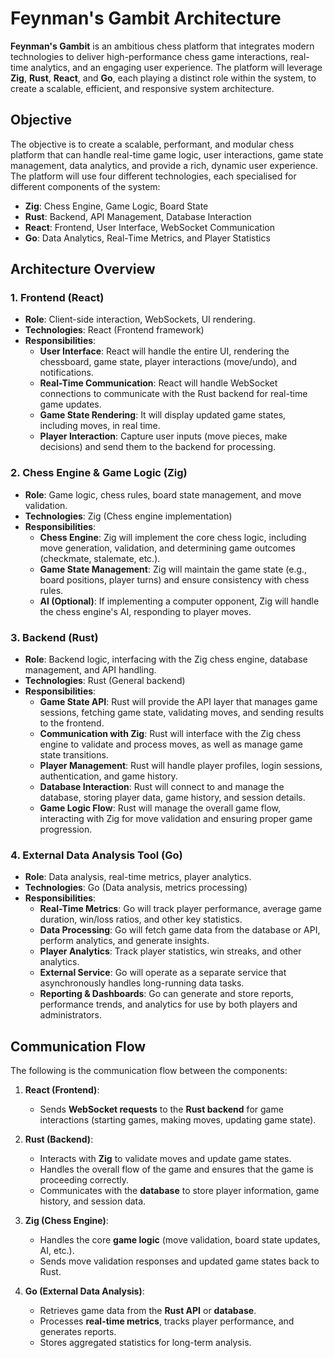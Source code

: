 # Feynman's Gambit Architecture

**Feynman's Gambit** is an ambitious chess platform that integrates modern technologies to deliver high-performance chess game interactions, real-time analytics, and an engaging user experience. The platform will leverage **Zig**, **Rust**, **React**, and **Go**, each playing a distinct role within the system, to create a scalable, efficient, and responsive system architecture.

## Objective

The objective is to create a scalable, performant, and modular chess platform that can handle real-time game logic, user interactions, game state management, data analytics, and provide a rich, dynamic user experience. The platform will use four different technologies, each specialised for different components of the system:

- **Zig**: Chess Engine, Game Logic, Board State
- **Rust**: Backend, API Management, Database Interaction
- **React**: Frontend, User Interface, WebSocket Communication
- **Go**: Data Analytics, Real-Time Metrics, and Player Statistics

## Architecture Overview

### 1. **Frontend (React)**
- **Role**: Client-side interaction, WebSockets, UI rendering.
- **Technologies**: React (Frontend framework)
- **Responsibilities**:
  - **User Interface**: React will handle the entire UI, rendering the chessboard, game state, player interactions (move/undo), and notifications.
  - **Real-Time Communication**: React will handle WebSocket connections to communicate with the Rust backend for real-time game updates.
  - **Game State Rendering**: It will display updated game states, including moves, in real time.
  - **Player Interaction**: Capture user inputs (move pieces, make decisions) and send them to the backend for processing.

### 2. **Chess Engine & Game Logic (Zig)**
- **Role**: Game logic, chess rules, board state management, and move validation.
- **Technologies**: Zig (Chess engine implementation)
- **Responsibilities**:
  - **Chess Engine**: Zig will implement the core chess logic, including move generation, validation, and determining game outcomes (checkmate, stalemate, etc.).
  - **Game State Management**: Zig will maintain the game state (e.g., board positions, player turns) and ensure consistency with chess rules.
  - **AI (Optional)**: If implementing a computer opponent, Zig will handle the chess engine's AI, responding to player moves.

### 3. **Backend (Rust)**
- **Role**: Backend logic, interfacing with the Zig chess engine, database management, and API handling.
- **Technologies**: Rust (General backend)
- **Responsibilities**:
  - **Game State API**: Rust will provide the API layer that manages game sessions, fetching game state, validating moves, and sending results to the frontend.
  - **Communication with Zig**: Rust will interface with the Zig chess engine to validate and process moves, as well as manage game state transitions.
  - **Player Management**: Rust will handle player profiles, login sessions, authentication, and game history.
  - **Database Interaction**: Rust will connect to and manage the database, storing player data, game history, and session details.
  - **Game Logic Flow**: Rust will manage the overall game flow, interacting with Zig for move validation and ensuring proper game progression.

### 4. **External Data Analysis Tool (Go)**
- **Role**: Data analysis, real-time metrics, player analytics.
- **Technologies**: Go (Data analysis, metrics processing)
- **Responsibilities**:
  - **Real-Time Metrics**: Go will track player performance, average game duration, win/loss ratios, and other key statistics.
  - **Data Processing**: Go will fetch game data from the database or API, perform analytics, and generate insights.
  - **Player Analytics**: Track player statistics, win streaks, and other analytics.
  - **External Service**: Go will operate as a separate service that asynchronously handles long-running data tasks.
  - **Reporting & Dashboards**: Go can generate and store reports, performance trends, and analytics for use by both players and administrators.

## Communication Flow

The following is the communication flow between the components:

1. **React (Frontend)**:
   - Sends **WebSocket requests** to the **Rust backend** for game interactions (starting games, making moves, updating game state).
   
2. **Rust (Backend)**:
   - Interacts with **Zig** to validate moves and update game states.
   - Handles the overall flow of the game and ensures that the game is proceeding correctly.
   - Communicates with the **database** to store player information, game history, and session data.

3. **Zig (Chess Engine)**:
   - Handles the core **game logic** (move validation, board state updates, AI, etc.).
   - Sends move validation responses and updated game states back to Rust.

4. **Go (External Data Analysis)**:
   - Retrieves game data from the **Rust API** or **database**.
   - Processes **real-time metrics**, tracks player performance, and generates reports.
   - Stores aggregated statistics for long-term analysis.
